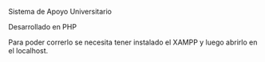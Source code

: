 Sistema de Apoyo Universitario

Desarrollado en PHP 

Para poder correrlo se necesita tener instalado el XAMPP y luego abrirlo en el localhost. 